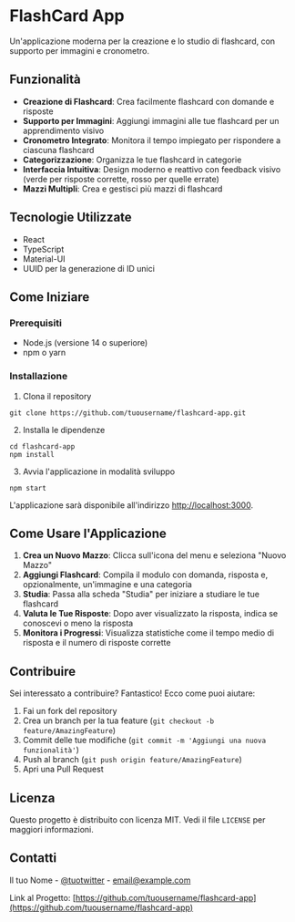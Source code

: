 # FlashCard App

Un'applicazione moderna per la creazione e lo studio di flashcard, con supporto per immagini e cronometro.

## Funzionalità

- **Creazione di Flashcard**: Crea facilmente flashcard con domande e risposte
- **Supporto per Immagini**: Aggiungi immagini alle tue flashcard per un apprendimento visivo
- **Cronometro Integrato**: Monitora il tempo impiegato per rispondere a ciascuna flashcard
- **Categorizzazione**: Organizza le tue flashcard in categorie
- **Interfaccia Intuitiva**: Design moderno e reattivo con feedback visivo (verde per risposte corrette, rosso per quelle errate)
- **Mazzi Multipli**: Crea e gestisci più mazzi di flashcard

## Tecnologie Utilizzate

- React
- TypeScript
- Material-UI
- UUID per la generazione di ID unici

## Come Iniziare

### Prerequisiti

- Node.js (versione 14 o superiore)
- npm o yarn

### Installazione

1. Clona il repository
```
git clone https://github.com/tuousername/flashcard-app.git
```

2. Installa le dipendenze
```
cd flashcard-app
npm install
```

3. Avvia l'applicazione in modalità sviluppo
```
npm start
```

L'applicazione sarà disponibile all'indirizzo [http://localhost:3000](http://localhost:3000).

## Come Usare l'Applicazione

1. **Crea un Nuovo Mazzo**: Clicca sull'icona del menu e seleziona "Nuovo Mazzo"
2. **Aggiungi Flashcard**: Compila il modulo con domanda, risposta e, opzionalmente, un'immagine e una categoria
3. **Studia**: Passa alla scheda "Studia" per iniziare a studiare le tue flashcard
4. **Valuta le Tue Risposte**: Dopo aver visualizzato la risposta, indica se conoscevi o meno la risposta
5. **Monitora i Progressi**: Visualizza statistiche come il tempo medio di risposta e il numero di risposte corrette

## Contribuire

Sei interessato a contribuire? Fantastico! Ecco come puoi aiutare:

1. Fai un fork del repository
2. Crea un branch per la tua feature (`git checkout -b feature/AmazingFeature`)
3. Commit delle tue modifiche (`git commit -m 'Aggiungi una nuova funzionalità'`)
4. Push al branch (`git push origin feature/AmazingFeature`)
5. Apri una Pull Request

## Licenza

Questo progetto è distribuito con licenza MIT. Vedi il file `LICENSE` per maggiori informazioni.

## Contatti

Il tuo Nome - [@tuotwitter](https://twitter.com/tuotwitter) - email@example.com

Link al Progetto: [https://github.com/tuousername/flashcard-app](https://github.com/tuousername/flashcard-app) 